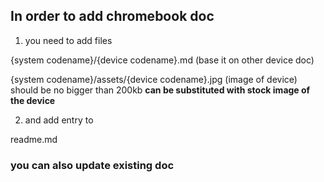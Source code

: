 ## In order to add chromebook doc

1. you need to add files

{system codename}/{device codename}.md (base it on other device doc)

{system codename}/assets/{device codename}.jpg (image of device)
should be no bigger than 200kb
**can be substituted with stock image of the device**

2. and add entry to

readme.md

### you can also update existing doc